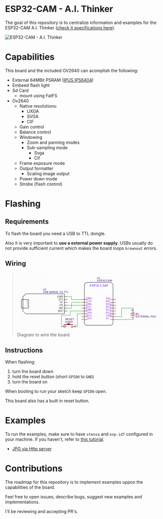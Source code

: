 # ESP32-CAM - A.I. Thinker 

The goal of this repository is to centralize information and examples for the ESP32-CAM A.I. Thinker ([check it specifications here](./docs/about-esp32-cam.md)).

<img src="https://www.open-electronics.org/wp-content/uploads/2018/10/ESP32-CAM.jpg" width="auto" height="200" alt="ESP32-CAM - A.I. Thinker" />

# Capabilities

This board and the included OV2640 can acomplish the following:

- External 64MBit PSRAM ([IPUS IPS6404](./assets/IPUS_IPS6404_Datasheet.pdf))
- Embeed flash light
- Sd Card
  - mount using FatFS
- Ov2640
  - Native resolutions:
    - UXGA
    - SVGA
    - CIF
  - Gain control
  - Balance control
  - Windowing
    - Zoom and panning modes
    - Sub-sampling mode
      - Svga
      - Cif
  - Frame exposure mode
  - Output formatter
    - Scaling image output
  - Power down mode
  - Strobe (flash control)

# Flashing

## Requirements
To flash the board you need a USB to TTL dongle.

Also it is very important to **use a external power supply**. USBs usually do not provide sufficient current which makes the board loops `brownout` errors.

## Wiring

> ![schematics to wire the board](./assets/Wiring-with-usb-ttl.png)
> Diagram to wire the board

## Instructions

When flashing:

1. turn the board down
2. hold the reset button (short `GPIO0` to `GND`)
3. turn the board on

When booting to run your sketch keep `GPIO0` open.

This board also has a built in reset button.

# Examples

To run the examples, make sure to have `xtensa` and `esp-idf` configured in your machine. If you haven't, refer to [this tutorial](https://docs.espressif.com/projects/esp-idf/en/latest/get-started/index.html).

- [JPG via Http server](./examples/http_jpg)

# Contributions

The roadmap for this repository is to implement examples uppon the capabilities of the board.

Feel free to open issues, describe bugs, suggest new examples and implementations.

I'll be reviewing and accepting PR's.
